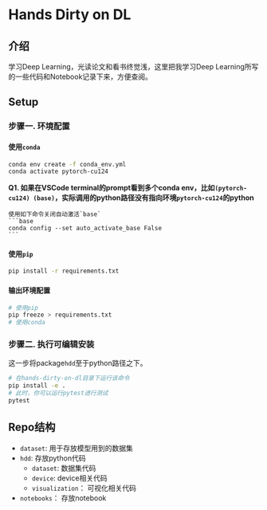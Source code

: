# Hands Dirty on DL

## 介绍
学习Deep Learning，光读论文和看书终觉浅，这里把我学习Deep Learning所写的一些代码和Notebook记录下来，方便查阅。

## Setup

### 步骤一. 环境配置

#### 使用`conda`
```bash
conda env create -f conda_env.yml
conda activate pytorch-cu124
```

**Q1. 如果在VSCode terminal的prompt看到多个conda env，比如`(pytorch-cu124) (base)`，实际调用的python路径没有指向环境`pytorch-cu124`的python**

    使用如下命令关闭自动激活`base`
    ```base
    conda config --set auto_activate_base False
    ```

#### 使用`pip`
```bash
pip install -r requirements.txt
```

#### 输出环境配置

```bash
# 使用pip
pip freeze > requirements.txt
# 使用conda

```

### 步骤二. 执行可编辑安装
这一步将package`hdd`至于python路径之下。
```bash
# 在hands-dirty-on-dl目录下运行该命令
pip install -e .
# 此时，你可以运行pytest进行测试
pytest
```

## Repo结构

* `dataset`: 用于存放模型用到的数据集
* `hdd`: 存放python代码
  * `dataset`: 数据集代码
  * `device`: device相关代码
  * `visualization`： 可视化相关代码
* `notebooks`： 存放notebook

